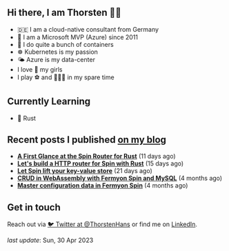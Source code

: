 ## Hi there, I am Thorsten 👋🏼

- 🇩🇪 I am a cloud-native consultant from Germany
- 🔷 I am a Microsoft MVP (Azure) since 2011
- 🐳 I do quite a bunch of containers
- ☸️ Kubernetes is my passion
- 🌤 Azure is my data-center
- I love 💞 my girls
- I play ⚽️ and 🏃🏻‍♂️ in my spare time

## Currently Learning

- 🦀 Rust

## Recent posts I published [on my blog](https://thorsten-hans.com)

- **[A First Glance at the Spin Router for Rust](https://www.thorsten-hans.com/first-glance-at-spin-router-for-rust/)** (11 days ago)
- **[Let's build a HTTP router for Spin with Rust](https://www.thorsten-hans.com/http-router-for-spin-with-rust/)** (15 days ago)
- **[Let Spin lift your key-value store](https://www.thorsten-hans.com/let-spin-lift-your-key-value-store/)** (21 days ago)
- **[CRUD in WebAssembly with Fermyon Spin and MySQL](https://www.thorsten-hans.com/crud-in-webassembly-with-fermyon-spin-and-mysql/)** (4 months ago)
- **[Master configuration data in Fermyon Spin](https://www.thorsten-hans.com/master-configuration-data-in-fermyon-spin/)** (4 months ago)

## Get in touch

Reach out via [🐦 Twitter at @ThorstenHans](https://twitter.com/ThorstenHans) or find me on [LinkedIn](https://linkedin.com/in/ThorstenHans).

_last update_: Sun, 30 Apr 2023

